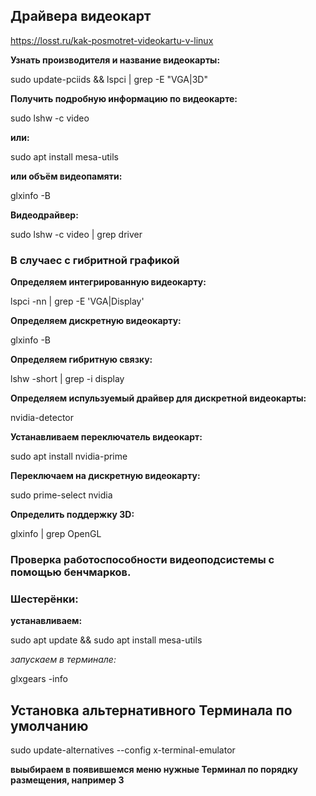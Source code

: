 ## Драйвера видеокарт

https://losst.ru/kak-posmotret-videokartu-v-linux

**Узнать производителя и название видеокарты:**

sudo update-pciids && lspci | grep -E "VGA|3D"

**Получить подробную информацию по видеокарте:**

sudo lshw -c video

**или:**

sudo apt install mesa-utils

**или объём видеопамяти:**

glxinfo -B

**Видеодрайвер:**

sudo lshw -c video | grep driver

### В случаес с гибритной графикой

**Определяем интегрированную видеокарту:**

lspci -nn | grep -E 'VGA|Display'

**Определяем дискретную видеокарту:**

glxinfo -B

**Определяем гибритную связку:**

lshw -short | grep -i  display

**Определяем испульзуемый драйвер для дискретной видеокарты:**

nvidia-detector

**Устанавливаем переключатель видеокарт:**

sudo apt install nvidia-prime

**Переключаем на дискретную видеокарту:**

sudo prime-select nvidia

**Определить поддержку 3D:**

glxinfo | grep OpenGL

### Проверка работоспособности видеоподсистемы с помощью бенчмарков.

### Шестерёнки:

**устанавливаем:**

sudo apt update && sudo apt install mesa-utils

*запускаем в терминале:* 

glxgears -info

## Установка альтернативного Терминала по умолчанию

sudo update-alternatives --config x-terminal-emulator

**выыбираем в появившемся меню нужные Терминал по порядку размещения, например 3**